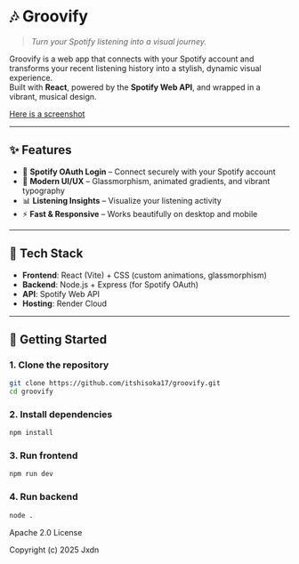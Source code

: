 # 🎶 Groovify

> _Turn your Spotify listening into a visual journey._

Groovify is a web app that connects with your Spotify account and transforms your recent listening history into a stylish, dynamic visual experience.  
Built with **React**, powered by the **Spotify Web API**, and wrapped in a vibrant, musical design.

[Here is a screenshot](./Client/public/ss.png)

---

## ✨ Features

- 🔑 **Spotify OAuth Login** – Connect securely with your Spotify account  
- 🎨 **Modern UI/UX** – Glassmorphism, animated gradients, and vibrant typography  
- 📊 **Listening Insights** – Visualize your listening activity  
- ⚡ **Fast & Responsive** – Works beautifully on desktop and mobile  

---

## 🚀 Tech Stack

- **Frontend**: React (Vite) + CSS (custom animations, glassmorphism)  
- **Backend**: Node.js + Express (for Spotify OAuth)  
- **API**: Spotify Web API  
- **Hosting**: Render Cloud  

---

## 🔧 Getting Started

### 1. Clone the repository
```bash
git clone https://github.com/itshisoka17/groovify.git
cd groovify
```
### 2. Install dependencies
```bash
npm install
```
### 3. Run frontend
```bash
npm run dev
```
### 4. Run backend
```bash
node .
```


Apache 2.0 License  

Copyright (c) 2025 Jxdn  
